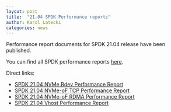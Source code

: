 ```yaml
---
layout: post
title:  "21.04 SPDK Performance reports"
author: Karol Latecki
categories: news
---
```


Performance report documents for SPDK 21.04 release have been published.

You can find all SPDK performance reports [here](https://spdk.io/doc/performance_reports.html).

Direct links:

- [SPDK 21.04 NVMe Bdev Performance Report](https://review.spdk.io/download/performance-reports/SPDK_nvme_bdev_perf_report_2104.pdf)
- [SPDK 21.04 NVMe-oF TCP Performance Report](https://review.spdk.io/download/performance-reports/SPDK_tcp_perf_report_2104.pdf)
- [SPDK 21.04 NVMe-oF RDMA Performance Report](https://review.spdk.io/download/performance-reports/SPDK_rdma_perf_report_2104.pdf)
- [SPDK 21.04 Vhost Performance Report](https://review.spdk.io/download/performance-reports/SPDK_vhost_perf_report_2104.pdf)
